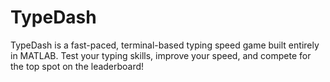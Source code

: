 # TypeDash
TypeDash is a fast-paced, terminal-based typing speed game built entirely in MATLAB. Test your typing skills, improve your speed, and compete for the top spot on the leaderboard!
